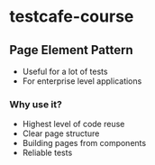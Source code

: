 # testcafe-course

## Page Element Pattern

- Useful for a lot of tests
- For enterprise level applications

### Why use it?

- Highest level of code reuse
- Clear page structure
- Building pages from components
- Reliable tests
